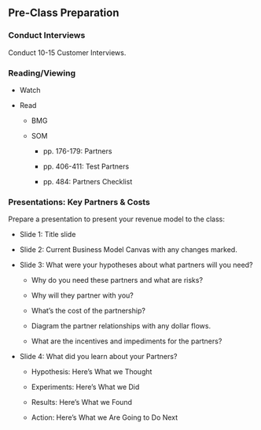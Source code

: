 ## Pre-Class Preparation

### Conduct Interviews

Conduct 10-15 Customer Interviews.

### Reading/Viewing

* Watch

* Read

    * BMG

    * SOM

        * pp. 176-179: Partners

        * pp. 406-411: Test Partners

        * pp. 484: Partners Checklist

### Presentations: Key Partners & Costs

Prepare a presentation to present your revenue model to the class:

* Slide 1: Title slide

* Slide 2: Current Business Model Canvas with any changes marked.

* Slide 3: What were your hypotheses about what partners will you need?

    * Why do you need these partners and what are risks?

    * Why will they partner with you?

    * What’s the cost of the partnership?

    * Diagram the partner relationships with any dollar flows.

    * What are the incentives and impediments for the partners?

* Slide 4: What did you learn about your Partners?

    * Hypothesis: Here’s What we Thought

    * Experiments: Here’s What we Did

    * Results: Here’s What we Found

    * Action: Here’s What we Are Going to Do Next
